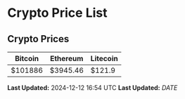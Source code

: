 # Crypto Price List

## Crypto Prices
| Bitcoin | Ethereum | Litecoin |
| ------- | -------- | -------- |
| $101886 | $3945.46 | $121.9 |
**Last Updated:** 2024-12-12 16:54 UTC
**Last Updated:** $DATE$
